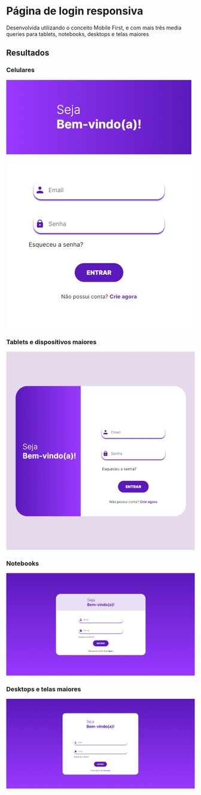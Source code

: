 # Página de login responsiva
Desenvolvida utilizando o conceito Mobile First, e com mais três media queries para tablets, notebooks, desktops e telas maiores 


## Resultados

### Celulares
![Para celulares](<Captura de tela 2024-04-29 152934.png>)
### Tablets e dispositivos maiores
![Para tablets](<Captura de tela 2024-04-29 152909.png>)
### Notebooks
![Para notebooks](<Captura de tela 2024-04-29 152829.png>)
### Desktops e telas maiores
![Para desktops e telas maiores](<Captura de tela 2024-04-29 152757.png>)

